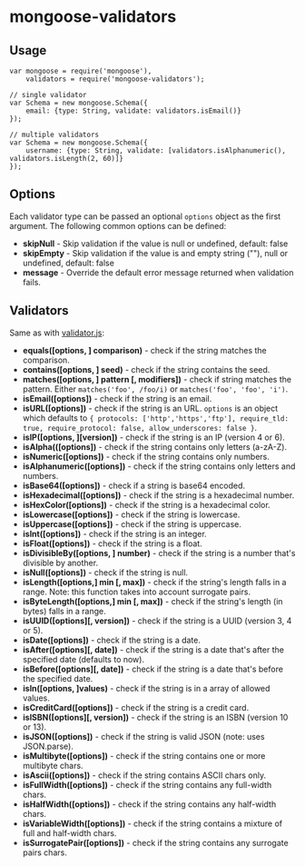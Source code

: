 mongoose-validators
===================

## Usage

    var mongoose = require('mongoose'),
        validators = require('mongoose-validators');

    // single validator
    var Schema = new mongoose.Schema({
        email: {type: String, validate: validators.isEmail()}
    });

    // multiple validators
    var Schema = new mongoose.Schema({
        username: {type: String, validate: [validators.isAlphanumeric(), validators.isLength(2, 60)]}
    });

## Options

Each validator type can be passed an optional `options` object as the first argument. The following common options can be defined:

 - **skipNull** - Skip validation if the value is null or undefined, default: false
 - **skipEmpty** - Skip validation if the value is and empty string (""), null or undefined, default: false
 - **message** - Override the default error message returned when validation fails.

## Validators

Same as with [validator.js](https://github.com/chriso/validator.js):

 - **equals([options, ] comparison)** - check if the string matches the comparison.
 - **contains([options, ] seed)** - check if the string contains the seed.
 - **matches([options, ] pattern [, modifiers])** - check if string matches the pattern. Either `matches('foo', /foo/i)` or `matches('foo', 'foo', 'i')`.
 - **isEmail([options])** - check if the string is an email.
 - **isURL([options])** - check if the string is an URL. `options` is an object which defaults to `{ protocols: ['http','https','ftp'], require_tld: true, require_protocol: false, allow_underscores: false }`.
 - **isIP([options, ][version])** - check if the string is an IP (version 4 or 6).
 - **isAlpha(([options])** - check if the string contains only letters (a-zA-Z).
 - **isNumeric([options])** - check if the string contains only numbers.
 - **isAlphanumeric([options])** - check if the string contains only letters and numbers.
 - **isBase64([options])** - check if a string is base64 encoded.
 - **isHexadecimal([options])** - check if the string is a hexadecimal number.
 - **isHexColor([options])** - check if the string is a hexadecimal color.
 - **isLowercase([options])** - check if the string is lowercase.
 - **isUppercase([options])** - check if the string is uppercase.
 - **isInt([options])** - check if the string is an integer.
 - **isFloat([options])** - check if the string is a float.
 - **isDivisibleBy([options, ] number)** - check if the string is a number that's divisible by another.
 - **isNull([options])** - check if the string is null.
 - **isLength([options,] min [, max])** - check if the string's length falls in a range. Note: this function takes into account surrogate pairs.
 - **isByteLength([options,] min [, max])** - check if the string's length (in bytes) falls in a range.
 - **isUUID([options][, version])** - check if the string is a UUID (version 3, 4 or 5).
 - **isDate([options])** - check if the string is a date.
 - **isAfter([options][, date])** - check if the string is a date that's after the specified date (defaults to now).
 - **isBefore([options][, date])** - check if the string is a date that's before the specified date.
 - **isIn([options, ]values)** - check if the string is in a array of allowed values.
 - **isCreditCard([options])** - check if the string is a credit card.
 - **isISBN([options][, version])** - check if the string is an ISBN (version 10 or 13).
 - **isJSON([options])** - check if the string is valid JSON (note: uses JSON.parse).
 - **isMultibyte([options])** - check if the string contains one or more multibyte chars.
 - **isAscii([options])** - check if the string contains ASCII chars only.
 - **isFullWidth([options])** - check if the string contains any full-width chars.
 - **isHalfWidth([options])** - check if the string contains any half-width chars.
 - **isVariableWidth([options])** - check if the string contains a mixture of full and half-width chars.
 - **isSurrogatePair([options])** - check if the string contains any surrogate pairs chars.
